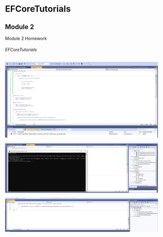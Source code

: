 # EFCoreTutorials
## Module 2

Module 2 Homework

###### EFCoreTutorials

![Screenshot](/Capture.JPG)

![Screenshot2](/screenshot.JPG)

![Screenshot3](/Migration.JPG)
